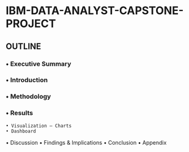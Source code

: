 # IBM-DATA-ANALYST-CAPSTONE-PROJECT

## OUTLINE
  ### • Executive Summary
  ### • Introduction
  ### • Methodology
  ### • Results
    • Visualization – Charts
    • Dashboard
  • Discussion
    • Findings & Implications
  • Conclusion
  • Appendix
